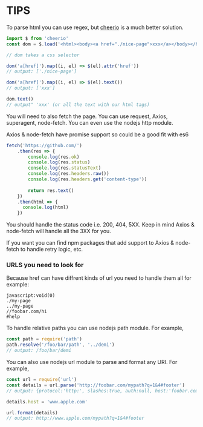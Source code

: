 # TIPS

To parse html you can use regex, but [cheerio](https://github.com/cheeriojs/cheerio)
is a much better solution.

```javascript
import $ from 'cheerio'
const dom = $.load('<html><body><a href="./nice-page">xxx</a></body></html>')

// dom takes a css selector

dom('a[href]').map((i, el) => $(el).attr('href'))
// output: ['./nice-page']

dom('a[href]').map((i, el) => $(el).text())
// output: ['xxx']

dom.text()
// output" 'xxx' (or all the text with our html tags)
```

You will need to also fetch the page. You can use request, Axios,
superagent, node-fetch. You can even use the nodejs http module.

Axios & node-fetch have promise support so could be a good fit with
es6

```javascript
fetch('https://github.com/')
	.then(res => {
		console.log(res.ok)
		console.log(res.status)
		console.log(res.statusText)
		console.log(res.headers.raw())
		console.log(res.headers.get('content-type'))
		
		return res.text()
	})
	.then(html => {
	  console.log(html)
	})
```

You should handle the status code i.e. 200, 404, 5XX.
Keep in mind Axios & node-fetch will handle all the 3XX for you.

If you want you can find npm packages that add support to
Axios & node-fetch to handle retry logic, etc.

### URLS you need to look for

Because href can have diffrent kinds of url you need to handle them all
for example:

```
javascript:void(0)
./my-page
../my-page
//foobar.com/hi
#help
```

To handle relative paths you can use nodejs path module. For example,
```javascript
const path = require('path')
path.resolve('/foo/bar/path', '../demi')
// output: /foo/bar/demi
```

You can also use nodejs url module to parse and format any URI. For example,
```javascript
const url = require('url')
const details = url.parse('http://foobar.com/mypath?q=1&4#footer')
// output: {protocol:'http:', slashes:true, auth:null, host:'foobar.com', port:null, hostname:'foobar.com', hash:'#footer',search:'?q=1&4', query:'q=1&4', pathname:'/mypath', path:'/mypath?q=1&4',href:'http://foobar.com/mypath?q=1&4#footer'}

details.host = 'www.apple.com'

url.format(details)
// output: http://www.apple.com/mypath?q=1&4#footer
```
